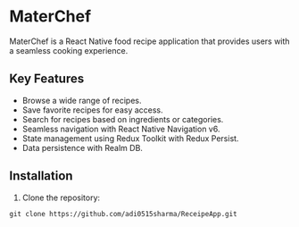 # MaterChef

MaterChef is a React Native food recipe application that provides users with a seamless cooking experience. 

## Key Features

- Browse a wide range of recipes.
- Save favorite recipes for easy access.
- Search for recipes based on ingredients or categories.
- Seamless navigation with React Native Navigation v6.
- State management using Redux Toolkit with Redux Persist.
- Data persistence with Realm DB.

## Installation

1. Clone the repository:
```
git clone https://github.com/adi0515sharma/ReceipeApp.git
```
